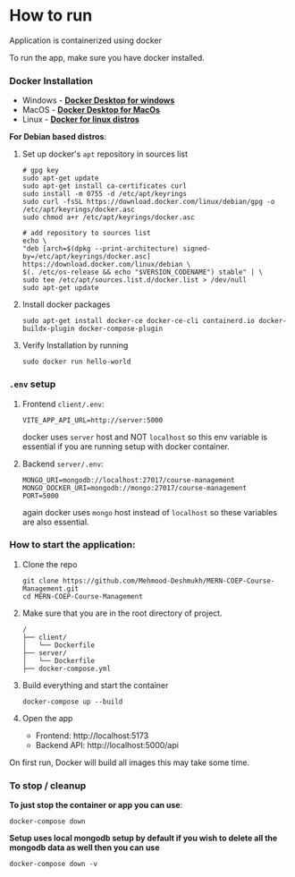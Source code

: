 # How to run
Application is containerized using docker

To run the app, make sure you have docker installed.

### Docker Installation
- Windows - [**Docker Desktop for windows**](https://docs.docker.com/desktop/setup/install/windows-install/)
- MacOS - [**Docker Desktop for MacOs**](https://docs.docker.com/desktop/setup/install/mac-install/)
- Linux - [**Docker for linux distros**](https://docs.docker.com/engine/install/)

**For Debian based distros**:
1. Set up docker's `apt` repository in sources list
    ```
    # gpg key
    sudo apt-get update
    sudo apt-get install ca-certificates curl
    sudo install -m 0755 -d /etc/apt/keyrings
    sudo curl -fsSL https://download.docker.com/linux/debian/gpg -o /etc/apt/keyrings/docker.asc
    sudo chmod a+r /etc/apt/keyrings/docker.asc

    # add repository to sources list
    echo \
    "deb [arch=$(dpkg --print-architecture) signed-by=/etc/apt/keyrings/docker.asc] https://download.docker.com/linux/debian \
    $(. /etc/os-release && echo "$VERSION_CODENAME") stable" | \
    sudo tee /etc/apt/sources.list.d/docker.list > /dev/null
    sudo apt-get update
    ```

2. Install docker packages
    ```
    sudo apt-get install docker-ce docker-ce-cli containerd.io docker-buildx-plugin docker-compose-plugin
    ```

3. Verify Installation by running
    ```
    sudo docker run hello-world
    ```

### `.env` setup
1. Frontend `client/.env`:
    ```
    VITE_APP_API_URL=http://server:5000
    ```
    docker uses `server` host and NOT `localhost` so this env variable is essential if you are running setup with docker container.

2. Backend `server/.env`:
    ```
    MONGO_URI=mongodb://localhost:27017/course-management
    MONGO_DOCKER_URI=mongodb://mongo:27017/course-management
    PORT=5000
    ```
    again docker uses `mongo` host instead of `localhost` so these variables are also essential.

### How to start the application:
1. Clone the repo
    ```
    git clone https://github.com/Mehmood-Deshmukh/MERN-COEP-Course-Management.git
    cd MERN-COEP-Course-Management
    ```

2. Make sure that you are in the root directory of project.
    ```
    /
    ├── client/ 
    │   └── Dockerfile
    ├── server/ 
    │   └── Dockerfile
    ├── docker-compose.yml
    ```

3. Build everything and start the container
    ```
    docker-compose up --build
    ```

4. Open the app
    - Frontend: http://localhost:5173
    - Backend API: http://localhost:5000/api


On first run, Docker will build all images this may take some time.

### To stop / cleanup 

**To just stop the container or app you can use**:
```
docker-compose down
```

**Setup uses local mongodb setup by default if you wish to delete all the mongodb data as well then you can use**
```
docker-compose down -v
```
